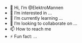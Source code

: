 - 👋 Hi, I’m @ElektroMannen
- 👀 I’m interested in ...
- 🌱 I’m currently learning ...
- 💞️ I’m looking to collaborate on ...
- 📫 How to reach me 
- ⚡ Fun fact: ...

<!---
ElektroMannen/ElektroMannen is a ✨ special ✨ repository because its `README.md` (this file) appears on your GitHub profile.
You can click the Preview link to take a look at your changes.
--->
